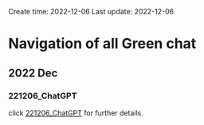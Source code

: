 Create time: 2022-12-06  Last update: 2022-12-06
# Navigation of all Green chat
## 2022 Dec
### 221206_ChatGPT
click [221206_ChatGPT](221206_ChatGPT.md) for further details.  